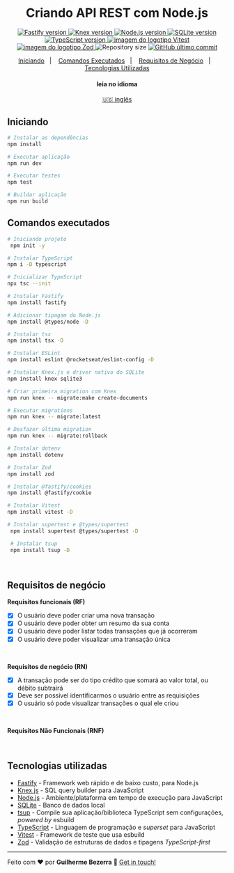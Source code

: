 <h1 align="center">
    <br>
    Criando API REST com Node.js
</h1>

<p align="center">
  <a href="https://fastify.io">
    <img alt="Fastify version" src="https://img.shields.io/badge/fastify-20232A?style=flat&logo=fastify&logoColor=white">
  </a>

  <a href="https://knexjs.org">
    <img alt="Knex version" src="https://img.shields.io/badge/knex-e16426?style=flat&logo=knex.js&logoColor=white">
  </a>

  <a href="https://nodejs.org">
    <img alt="Node.js version" src="https://img.shields.io/badge/node.js-v20.11.0-43853D?style=flat&logo=node.js&logoColor=white&labelColor=43853D&color=5a5a5a">
  </a>

  <a href="https://www.sqlite.org/index.html">
    <img alt="SQLite version" src="https://img.shields.io/badge/sqlite-007acc?style=flat&logo=sqlite&logoColor=white">
  </a>

  <a href="https://www.typescriptlang.org">
    <img alt="TypeScript version" src="https://img.shields.io/badge/typescript-007acc?style=flat&logo=typescript&logoColor=white">
  </a>

  <a href="https://vitest.dev" alt="Vitest - Testing framework that use esbuild">
    <img src="https://img.shields.io/badge/Vitest-FFA116?style=flat&logo=vitest&logoColor=white" alt="imagem do logotipo Vitest" />
  </a>

  <a href="https://zod.dev" alt="Zod - Validação de esquema TypeScript-first com inferência de tipo estático">
    <img src="https://img.shields.io/badge/Zod-274d82?style=flat&logo=zod&logoColor=white" alt="imagem do logotipo Zod" />
  </a>

  <img alt="Repository size" src="https://img.shields.io/github/repo-size/gbdsantos/ignite.svg">

  <a href="https://github.com/gbdsantos/ignite/commits/master">
    <img alt="GitHub último commit" src="https://img.shields.io/github/last-commit/gbdsantos/ignite.svg">
  </a>
</p>

<p align="center">
    <a href="#start" alt="Iniciando">Iniciando</a>&nbsp;&nbsp;&nbsp;|&nbsp;&nbsp;&nbsp;
    <a href="#commands" alt="Commands executed">Comandos Executados</a>&nbsp;&nbsp;&nbsp;|&nbsp;&nbsp;&nbsp;
    <a href="#business" alt="Business requirements">Requisitos de Negócio</a>&nbsp;&nbsp;&nbsp;|&nbsp;&nbsp;&nbsp;
    <a href="#technologies" alt="Technologies used">Tecnologias Utilizadas</a>
</p>

<div align="center">
  <h4 align="center">leia no idioma</h4>
  <a href="https://github.com/gbdsantos/ignite/tree/master/nodejs/02-creating-rest-api-with-nodejs" hreflang="en-us" alt="en-us">🇺🇸 inglês
  </a>
</div>

## Iniciando <a name = "start"></a>

```bash
# Instalar as dependências
npm install

# Executar aplicação
npm run dev

# Executar testes
npm test

# Buildar aplicação
npm run build
```

## Comandos executados <a name = "commands"></a>

```bash
# Iniciando projeto
 npm init -y

# Instalar TypeScript
npm i -D typescript

# Inicializar TypeScript
npx tsc --init

# Instalar Fastify
npm install fastify

# Adicionar tipagam do Node.js
npm install @types/node -D

# Instalar tsx
npm install tsx -D

# Instalar ESLint
npm install eslint @rocketseat/eslint-config -D

# Instalar Knex.js e driver nativo do SQLite
npm install knex sqlite3

# Criar primeira migration com Knex
npm run knex -- migrate:make create-documents

# Executar migrations
npm run knex -- migrate:latest

# Desfazer última migration
npm run knex -- migrate:rollback

# Instalar dotenv
npm install dotenv

# Instalar Zod
npm install zod

# Instalar @fastify/cookies
npm install @fastify/cookie

# Instalar Vitest
npm install vitest -D

# Instalar supertest e @types/supertest
 npm install supertest @types/supertest -D

 # Instalar tsup
 npm install tsup -D
```

<br>

## Requisitos de negócio <a name = "business"></a>

**Requisitos funcionais (RF)**
- [x] O usuário deve poder criar uma nova transação
- [x] O usuário deve poder obter um resumo da sua conta
- [x] O usuário deve poder listar todas transações que já ocorreram
- [x] O usuário deve poder visualizar uma transação única

<br>

**Requisitos de negócio (RN)**

- [x] A transação pode ser do tipo crédito que somará ao valor total, ou débito subtrairá
- [x] Deve ser possível identificarmos o usuário entre as requisições
- [x] O usuário só pode visualizar transações o qual ele criou

<br>

**Requisitos Não Funcionais (RNF)**

<br>

## Tecnologias utilizadas <a name = "technologies"></a>

- [Fastify](https://fastify.io "Fastify - Framework web rápido e de baixo custo, para Node.js") - Framework web rápido e de baixo custo, para Node.js
- [Knex.js](https://knexjs.org "Knex.js - SQL query builder para JavaScript") - SQL query builder para JavaScript
- [Node.js](https://nodejs.org "Node.js") - Ambiente/plataforma em tempo de execução para JavaScript
- [SQLite](https://www.sqlite.org/index.html "SQLite") - Banco de dados local
- [tsup](https://tsup.egoist.dev "tsup - Compile sua aplicação/biblioteca TypeScript sem configurações, *powered by* esbuild") - Compile sua aplicação/biblioteca TypeScript sem configurações, *powered by* esbuild
- [TypeScript](https://www.typescriptlang.org "TypeScript") - Linguagem de programação e *superset* para JavaScript
- [Vitest](https://vitest.dev "Vitest - Framework de teste que usa esbuild") - Framework de teste que usa esbuild
- [Zod](https://zod.dev "Zod") - Validação de estruturas de dados e tipagens *TypeScript-first*

---

Feito com ❤️ por **Guilherme Bezerra** 👋 [Get in touch!](https://www.linkedin.com/in/gbdsantos)
